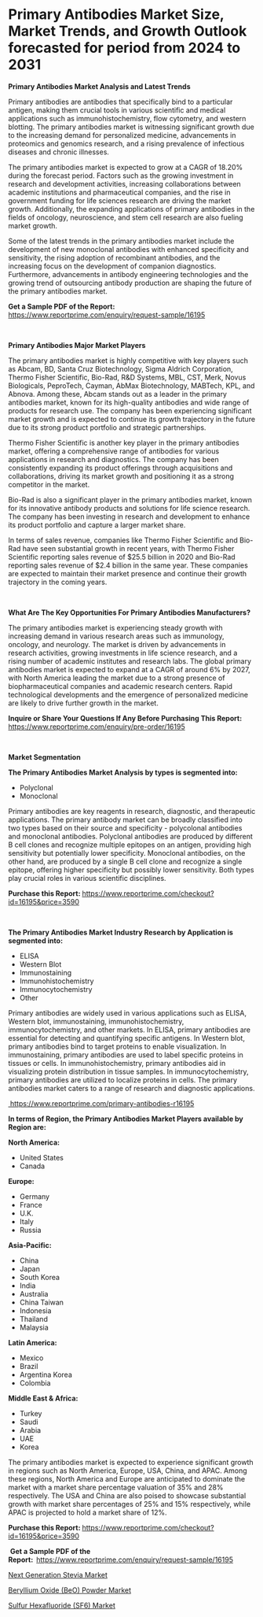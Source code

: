 <p><h1>Primary Antibodies Market Size, Market Trends, and Growth Outlook forecasted for period from 2024 to 2031</h1></p><p><strong>Primary Antibodies Market Analysis and Latest Trends</strong></p>
<p><p>Primary antibodies are antibodies that specifically bind to a particular antigen, making them crucial tools in various scientific and medical applications such as immunohistochemistry, flow cytometry, and western blotting. The primary antibodies market is witnessing significant growth due to the increasing demand for personalized medicine, advancements in proteomics and genomics research, and a rising prevalence of infectious diseases and chronic illnesses.</p><p>The primary antibodies market is expected to grow at a CAGR of 18.20% during the forecast period. Factors such as the growing investment in research and development activities, increasing collaborations between academic institutions and pharmaceutical companies, and the rise in government funding for life sciences research are driving the market growth. Additionally, the expanding applications of primary antibodies in the fields of oncology, neuroscience, and stem cell research are also fueling market growth.</p><p>Some of the latest trends in the primary antibodies market include the development of new monoclonal antibodies with enhanced specificity and sensitivity, the rising adoption of recombinant antibodies, and the increasing focus on the development of companion diagnostics. Furthermore, advancements in antibody engineering technologies and the growing trend of outsourcing antibody production are shaping the future of the primary antibodies market.</p></p>
<p><strong>Get a Sample PDF of the Report:&nbsp;</strong> <a href="https://www.reportprime.com/enquiry/request-sample/16195">https://www.reportprime.com/enquiry/request-sample/16195</a></p>
<p>&nbsp;</p>
<p><strong>Primary Antibodies Major Market Players</strong></p>
<p><p>The primary antibodies market is highly competitive with key players such as Abcam, BD, Santa Cruz Biotechnology, Sigma Aldrich Corporation, Thermo Fisher Scientific, Bio-Rad, R&D Systems, MBL, CST, Merk, Novus Biologicals, PeproTech, Cayman, AbMax Biotechnology, MABTech, KPL, and Abnova. Among these, Abcam stands out as a leader in the primary antibodies market, known for its high-quality antibodies and wide range of products for research use. The company has been experiencing significant market growth and is expected to continue its growth trajectory in the future due to its strong product portfolio and strategic partnerships.</p><p>Thermo Fisher Scientific is another key player in the primary antibodies market, offering a comprehensive range of antibodies for various applications in research and diagnostics. The company has been consistently expanding its product offerings through acquisitions and collaborations, driving its market growth and positioning it as a strong competitor in the market.</p><p>Bio-Rad is also a significant player in the primary antibodies market, known for its innovative antibody products and solutions for life science research. The company has been investing in research and development to enhance its product portfolio and capture a larger market share.</p><p>In terms of sales revenue, companies like Thermo Fisher Scientific and Bio-Rad have seen substantial growth in recent years, with Thermo Fisher Scientific reporting sales revenue of $25.5 billion in 2020 and Bio-Rad reporting sales revenue of $2.4 billion in the same year. These companies are expected to maintain their market presence and continue their growth trajectory in the coming years.</p></p>
<p>&nbsp;</p>
<p><strong>What Are The Key Opportunities For Primary Antibodies Manufacturers?</strong></p>
<p><p>The primary antibodies market is experiencing steady growth with increasing demand in various research areas such as immunology, oncology, and neurology. The market is driven by advancements in research activities, growing investments in life science research, and a rising number of academic institutes and research labs. The global primary antibodies market is expected to expand at a CAGR of around 6% by 2027, with North America leading the market due to a strong presence of biopharmaceutical companies and academic research centers. Rapid technological developments and the emergence of personalized medicine are likely to drive further growth in the market.</p></p>
<p><strong>Inquire or Share Your Questions If Any Before Purchasing This Report:</strong> <a href="https://www.reportprime.com/enquiry/pre-order/16195">https://www.reportprime.com/enquiry/pre-order/16195</a></p>
<p>&nbsp;</p>
<p><strong>Market Segmentation</strong></p>
<p><strong>The Primary Antibodies Market Analysis by types is segmented into:</strong></p>
<p><ul><li>Polyclonal</li><li>Monoclonal</li></ul></p>
<p><p>Primary antibodies are key reagents in research, diagnostic, and therapeutic applications. The primary antibody market can be broadly classified into two types based on their source and specificity - polycolonal antibodies and monoclonal antibodies. Polyclonal antibodies are produced by different B cell clones and recognize multiple epitopes on an antigen, providing high sensitivity but potentially lower specificity. Monoclonal antibodies, on the other hand, are produced by a single B cell clone and recognize a single epitope, offering higher specificity but possibly lower sensitivity. Both types play crucial roles in various scientific disciplines.</p></p>
<p><strong>Purchase this Report:&nbsp;</strong><a href="https://www.reportprime.com/checkout?id=16195&price=3590">https://www.reportprime.com/checkout?id=16195&price=3590</a></p>
<p>&nbsp;</p>
<p><strong>The Primary Antibodies Market Industry Research by Application is segmented into:</strong></p>
<p><ul><li>ELISA</li><li>Western Blot</li><li>Immunostaining</li><li>Immunohistochemistry</li><li>Immunocytochemistry</li><li>Other</li></ul></p>
<p><p>Primary antibodies are widely used in various applications such as ELISA, Western blot, immunostaining, immunohistochemistry, immunocytochemistry, and other markets. In ELISA, primary antibodies are essential for detecting and quantifying specific antigens. In Western blot, primary antibodies bind to target proteins to enable visualization. In immunostaining, primary antibodies are used to label specific proteins in tissues or cells. In immunohistochemistry, primary antibodies aid in visualizing protein distribution in tissue samples. In immunocytochemistry, primary antibodies are utilized to localize proteins in cells. The primary antibodies market caters to a range of research and diagnostic applications.</p></p>
<p><a href="https://www.reportprime.com/primary-antibodies-r16195">&nbsp;https://www.reportprime.com/primary-antibodies-r16195</a></p>
<p><strong>In terms of Region, the Primary Antibodies Market Players available by Region are:</strong></p>
<p>
    <p> <strong> North America: </strong>
        <ul>
            <li>United States</li>
            <li>Canada</li>
        </ul>
        </p> 
    <p> <strong> Europe: </strong>
        <ul>
            <li>Germany</li>
            <li>France</li>
            <li>U.K.</li>
            <li>Italy</li>
            <li>Russia</li>
        </ul>
        </p> 
    <p> <strong> Asia-Pacific: </strong>
        <ul>
            <li>China</li>
            <li>Japan</li>
            <li>South Korea</li>
            <li>India</li>
            <li>Australia</li>
            <li>China Taiwan</li>
            <li>Indonesia</li>
            <li>Thailand</li>
            <li>Malaysia</li>
        </ul>
        </p> 
    <p> <strong> Latin America: </strong>
        <ul>
            <li>Mexico</li>
            <li>Brazil</li>
            <li>Argentina Korea</li>
            <li>Colombia</li>
        </ul>
        </p> 
    <p> <strong> Middle East & Africa: </strong>
        <ul>
            <li>Turkey</li>
            <li>Saudi</li>
            <li>Arabia</li>
            <li>UAE</li>
            <li>Korea</li>
        </ul>
    </p>
    </p>
<p><p>The primary antibodies market is expected to experience significant growth in regions such as North America, Europe, USA, China, and APAC. Among these regions, North America and Europe are anticipated to dominate the market with a market share percentage valuation of 35% and 28% respectively. The USA and China are also poised to showcase substantial growth with market share percentages of 25% and 15% respectively, while APAC is projected to hold a market share of 12%.</p></p>
<p><strong>Purchase this Report: </strong><a href="https://www.reportprime.com/checkout?id=16195&price=3590">https://www.reportprime.com/checkout?id=16195&price=3590</a></p>
<p>&nbsp;<strong>Get a Sample PDF of the Report:&nbsp;&nbsp;</strong><a href="https://www.reportprime.com/enquiry/request-sample/16195">https://www.reportprime.com/enquiry/request-sample/16195</a></p>
<p><strong></strong></p>
<p><p><a href="https://www.linkedin.com/pulse/next-generation-stevia-market-size-examines-its-scope-8ijec?trackingId=Cp2XNX1qpGmPbucbYGWmcA%3D%3D">Next Generation Stevia Market</a></p><p><a href="https://www.linkedin.com/pulse/beryllium-oxide-beo-powder-market-analysis-size-global-industry-lhd1c?trackingId=0BhGqD1zRoDmZzdzrvx%2Fjg%3D%3D">Beryllium Oxide (BeO) Powder Market</a></p><p><a href="https://www.linkedin.com/pulse/sulfur-hexafluoride-sf6-market-analysis-size-global-industry-qudnc?trackingId=SyqBi%2F8MMHsO2z8HavHw0w%3D%3D">Sulfur Hexafluoride (SF6) Market</a></p></p>